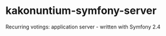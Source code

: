 kakonuntium-symfony-server
==========================

Recurring votings: application server - written with Symfony 2.4

